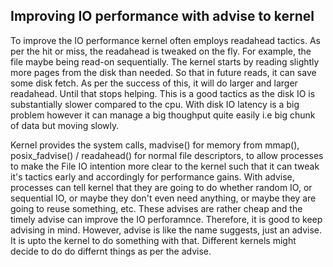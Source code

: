 ## Improving IO performance with advise to kernel

To improve the IO performance kernel often employs readahead tactics. As per the hit or miss, the readahead is tweaked on the fly. For example, the file maybe being read-on sequentially. The kernel starts by reading slightly more pages from the disk than needed. So that in future reads, it can save some disk fetch. As per the success of this, it will do larger and larger readahead. Until that stops helping. This is a good tactics as the disk IO is substantially slower compared to the cpu. With disk IO latency is a big problem however it can manage a big thoughput quite easily i.e big chunk of data but moving slowly.

Kernel provides the system calls, madvise() for memory from mmap(), posix_fadvise() / readahead() for normal file descriptors, to allow processes to make the File IO intention more clear to the kernel such that it can tweak it's tactics early and accordingly for performance gains. With advise, processes can tell kernel that they are going to do whether random IO, or sequential IO, or maybe they don't even need anything, or maybe they are going to reuse something, etc. These advises are rather cheap and the timely advise can improve the IO perforamnce. Therefore, it is good to keep advising in mind. However, advise is like the name suggests, just an advise. It is upto the kernel to do something with that. Different kernels might decide to do do differnt things as per the advise.

